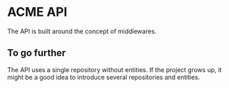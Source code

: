 # ACME API

The API is built around the concept of middlewares.

## To go further
The API uses a single repository without entities. If the project grows
up, it might be a good idea to introduce several repositories and
entities.

